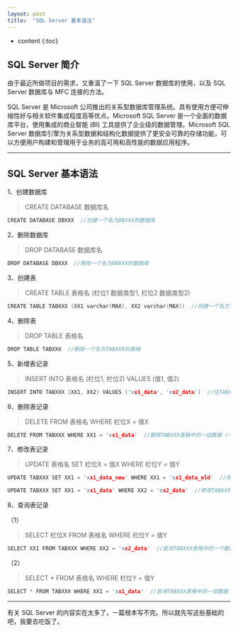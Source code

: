 ```yaml
---
layout: post
title:  "SQL Server 基本语法"
---
```


* content
{:toc}

## SQL Server 简介

由于最近所做项目的需求，又重温了一下 SQL Server 数据库的使用，以及 SQL Server 数据库与 MFC 连接的方法。

SQL Server 是 Microsoft 公司推出的关系型数据库管理系统。具有使用方便可伸缩性好与相关软件集成程度高等优点。Microsoft SQL Server 是一个全面的数据库平台，使用集成的商业智能 (BI) 工具提供了企业级的数据管理。Microsoft SQL Server 数据库引擎为关系型数据和结构化数据提供了更安全可靠的存储功能，可以方便用户构建和管理用于业务的高可用和高性能的数据应用程序。

---

## SQL Server 基本语法

1、创建数据库

> CREATE DATABASE 数据库名

``` c++
CREATE DATABASE DBXXX  //创建一个名为DBXXX的数据库
```

2、删除数据库

> DROP DATABASE 数据库名

``` c++
DROP DATABASE DBXXX  //删除一个名为DBXXX的数据库
```

3、创建表

> CREATE TABLE 表格名 (栏位1 数据类型1, 栏位2 数据类型2)

``` c++
CREATE TABLE TABXXX (XX1 varchar(MAX), XX2 varchar(MAX))  //创建一个名为TABXXX的表格，其中有两列，一列名为XX1（数据类型为varchar(MAX)），一列名为XX2（数据类型为varchar(MAX)）
```

4、删除表

> DROP TABLE 表格名

``` c++
DROP TABLE TABXXX  //删除一个名为TABXXX的表格
```

5、新增表记录

> INSERT INTO 表格名 (栏位1, 栏位2) VALUES (值1, 值2)

``` c++
INSERT INTO TABXXX (XX1, XX2) VALUES ('xx1_data', 'xx2_data')  //往TABXXX表格中插入一组数据（一行数据），列名为XX1处的位置插入数据值为xx1_data,列名为XX2处的位置插入数据值为xx2_data
```

6、删除表记录

> DELETE FROM 表格名 WHERE 栏位X = 值X

``` c++
DELETE FROM TABXXX WHERE XX1 = 'xx1_data'  //删除TABXXX表格中的一组数据（一行数据），此组数据的XX1列的数据值为xx1_data
```

7、修改表记录

> UPDATE 表格名 SET 栏位X = 值X WHERE 栏位Y = 值Y

``` c++
UPDATE TABXXX SET XX1 = 'xx1_data_new' WHERE XX1 = 'xx1_data_old'  //修改TABXXX表格中的一个数据，此数据在XX1列数据值为xx1_data_old的那行数据中，将这行数据中的对应XX1列的数据改为xx1_data_new

UPDATE TABXXX SET XX1 = 'xx1_data' WHERE XX2 = 'xx2_data'  //修改TABXXX表格中的一个数据，此数据在XX2列数据值为xx2_data的那行数据中，将这行数据中的对应XX1列的那个数据改为xx1_data
```

8、查询表记录

（1）
> SELECT 栏位X FROM 表格名 WHERE 栏位Y = 值Y

``` c++
SELECT XX1 FROM TABXXX WHERE XX2 = 'xx2_data'  //查询TABXXX表格中的一个数据，此数据在XX2列数据值为xx2_data的那行数据中，查询这行数据中的对应XX1列的那个数据
```

（2）
> SELECT * FROM 表格名 WHERE 栏位Y = 值Y

``` c++
SELECT * FROM TABXXX WHERE XX1 = 'xx1_data'  //查询TABXXX表格中的一组数据（一行数据），此行数据即为XX1列数据值为xx1_data的那行数据
```

---

有关 SQL Server 的内容实在太多了，一篇根本写不完。所以就先写这些基础的吧，我要去吃饭了。
